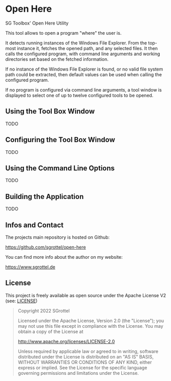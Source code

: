 # Open Here
SG Toolbox' Open Here Utility

This tool allows to open a program "where" the user is.

It detects running instances of the Windows File Explorer.
From the top-most instance it, fetches the opened path, and any selected files.
It then calls the configured program, with command line arguments and working directories set based on the fetched information.

If no instance of the Windows File Explorer is found, or no valid file system path could be extracted, then default values can be used when calling the configured program.

If no program is configured via command line arguments, a tool window is displayed to select one of up to twelve configured tools to be opened.


## Using the Tool Box Window

TODO


## Configuring the Tool Box Window

TODO


## Using the Command Line Options

TODO


## Building the Application

TODO


## Infos and Contact
The projects main repository is hosted on Github:

https://github.com/sgrottel/open-here

You can find more info about the author on my website:

https://www.sgrottel.de


## License
This project is freely available as open source under the Apache License V2 (see: [LICENSE](./LICENSE))

> Copyright 2022 SGrottel
>
> Licensed under the Apache License, Version 2.0 (the "License");
> you may not use this file except in compliance with the License.
> You may obtain a copy of the License at
>
> http://www.apache.org/licenses/LICENSE-2.0
>
> Unless required by applicable law or agreed to in writing, software
> distributed under the License is distributed on an "AS IS" BASIS,
> WITHOUT WARRANTIES OR CONDITIONS OF ANY KIND, either express or implied.
> See the License for the specific language governing permissions and
> limitations under the License.
